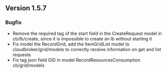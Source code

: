 ## Version 1.5.7

### Bugfix
- Remove the required tag of the start field in the CreateRequest model in cb/lb/create, since it is impossible to create an lb without starting it
- Fix model the RecordGrid, add the ItemGridList model to cloudbroker/grid/models to correctly receive information on get and list requests
- Fix tag json field GID in model RecordResourcesConsumption cb/grid/models